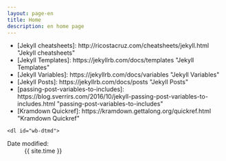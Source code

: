 ```yaml
--- 
layout: page-en 
title: Home
description: en home page 
--- 
```

       
<ul> 
  <li>[Jekyll cheatsheets]: http://ricostacruz.com/cheatsheets/jekyll.html "Jekyll cheatsheets"</li>
  <li>[Jekyll Templates]: https://jekyllrb.com/docs/templates "Jekyll Templates"</li>
  <li>[Jekyll Variables]: https://jekyllrb.com/docs/variables "Jekyll Variables"</li>
  <li>[Jekyll Posts]: https://jekyllrb.com/docs/posts "Jekyll Posts"</li>
  <li>[passing-post-variables-to-includes]: https://blog.sverrirs.com/2016/10/jekyll-passing-post-variables-to-includes.html "passing-post-variables-to-includes"</li>
  <li>[Kramdown Quickref]: https://kramdown.gettalong.org/quickref.html "Kramdown Quickref"
</ul> 

 
    <dl id="wb-dtmd"> 
  <dt>Date modified:&#32;</dt> 
  <dd><time property="dateModified">{{ site.time }}</time></dd> 
</dl> 

 

 
